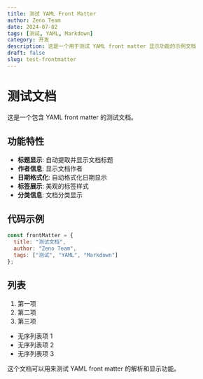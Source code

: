 ```yaml
---
title: 测试 YAML Front Matter
author: Zeno Team
date: 2024-07-02
tags: [测试, YAML, Markdown]
category: 开发
description: 这是一个用于测试 YAML front matter 显示功能的示例文档
draft: false
slug: test-frontmatter
---
```


# 测试文档

这是一个包含 YAML front matter 的测试文档。

## 功能特性

- **标题显示**: 自动提取并显示文档标题
- **作者信息**: 显示文档作者
- **日期格式化**: 自动格式化日期显示
- **标签展示**: 美观的标签样式
- **分类信息**: 文档分类显示

## 代码示例

```javascript
const frontMatter = {
  title: "测试文档",
  author: "Zeno Team",
  tags: ["测试", "YAML", "Markdown"]
};
```

## 列表

1. 第一项
2. 第二项
3. 第三项

- 无序列表项 1
- 无序列表项 2
- 无序列表项 3

这个文档可以用来测试 YAML front matter 的解析和显示功能。